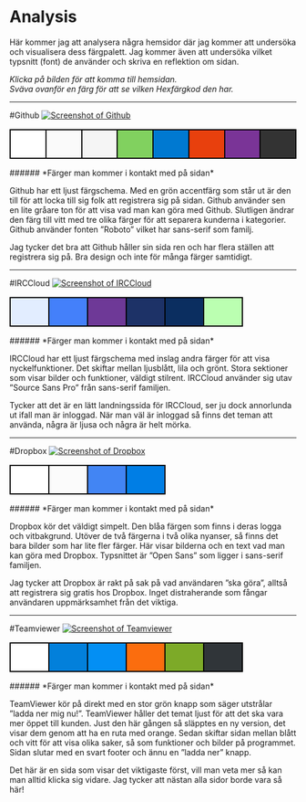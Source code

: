 Analysis
==============================================

Här kommer jag att analysera några hemsidor där jag kommer att undersöka och visualisera dess färgpalett.
Jag kommer även att undersöka vilket typsnitt (font) de använder och skriva en reflektion om sidan.

*Klicka på bilden för att komma till hemsidan.*  
*Sväva ovanför en färg för att se vilken Hexfärgkod den har.*

***

#Github
[![Screenshot of Github][github]](https://github.com/)

<table>
    <tr>
        <td style="background-color: #fff; height: 50px; width: 50px; border: 2px solid black;" title="#fff"></td>
        <td style="background-color: #fafafa; height: 50px; width: 50px; border: 2px solid black;" title="#fafafa"></td>
        <td style="background-color: #f5f5f5; height: 50px; width: 50px; border: 2px solid black;" title="#f5f5f5"></td>
        <td style="background-color: #81d15f; height: 50px; width: 50px; border: 2px solid black;" title="#81d15f"></td>
        <td style="background-color: #0079d1; height: 50px; width: 50px; border: 2px solid black;" title="#0079d1"></td>
        <td style="background-color: #e8400d; height: 50px; width: 50px; border: 2px solid black;" title="#e8400d"></td>
        <td style="background-color: #7a3497; height: 50px; width: 50px; border: 2px solid black;" title="#7a3497"></td>
        <td style="background-color: #333; height: 50px; width: 50px; border: 2px solid black;" title="#333"></td>
    </tr>
</table>
###### *Färger man kommer i kontakt med på sidan*

Github har ett ljust färgschema. Med en grön accentfärg som står ut är den till för att locka till sig folk att registrera sig på sidan. Github använder sen en lite gråare ton för att visa vad man kan göra med Github. Slutligen ändrar den färg till vitt med tre olika färger för att separera kunderna i kategorier.
Github använder fonten ”Roboto” vilket har sans-serif som familj.

Jag tycker det bra att Github håller sin sida ren och har flera ställen att registrera sig på. Bra design och inte för många färger samtidigt.


***
#IRCCloud
[![Screenshot of IRCCloud][irccloud]](https://www.irccloud.com/)

<table>
    <tr>
        <td style="background-color: #e2edff; height: 50px; width: 50px; border: 2px solid black;" title="#e2edff"></td>
        <td style="background-color: #4480fa; height: 50px; width: 50px; border: 2px solid black;" title="#4480fa"></td>
        <td style="background-color: #6e3997; height: 50px; width: 50px; border: 2px solid black;" title="#6e3997"></td>
        <td style="background-color: #1d3267; height: 50px; width: 50px; border: 2px solid black;" title="#1d3267"></td>
        <td style="background-color: #0b2e60; height: 50px; width: 50px; border: 2px solid black;" title="#0b2e60"></td>
        <td style="background-color: #bbffb1; height: 50px; width: 50px; border: 2px solid black;" title="#bbffb1"></td>
    </tr>
</table>
###### *Färger man kommer i kontakt med på sidan*

IRCCloud har ett ljust färgschema med inslag andra färger för att visa nyckelfunktioner. Det skiftar mellan ljusblått, lila och grönt. Stora sektioner som visar bilder och funktioner, väldigt stilrent. 
IRCCloud använder sig utav ”Source Sans Pro” från sans-serif familjen.

Tycker att det är en lätt landningssida för IRCCloud, ser ju dock annorlunda ut ifall man är inloggad. När man väl är inloggad så finns det teman att använda, några är ljusa och några är helt mörka.


***
#Dropbox
[![Screenshot of Dropbox][dropbox]](https://www.dropbox.com/)

<table>
    <tr>
        <td style="background-color: #ffffff; height: 50px; width: 50px; border: 2px solid black;" title="#ffffff"></td>
        <td style="background-color: #fbfbfb; height: 50px; width: 50px; border: 2px solid black;" title="#fbfbfb"></td>
        <td style="background-color: #4285f4; height: 50px; width: 50px; border: 2px solid black;" title="#4285f4"></td>
        <td style="background-color: #007EE5; height: 50px; width: 50px; border: 2px solid black;" title="#007EE5"></td>
    </tr>
</table>
###### *Färger man kommer i kontakt med på sidan*

Dropbox kör det väldigt simpelt. Den blåa färgen som finns i deras logga och vitbakgrund. Utöver de två färgerna i två olika nyanser, så finns det bara bilder som har lite fler färger. Här visar bilderna och en text vad man kan göra med Dropbox. Typsnittet är ”Open Sans” som ligger i sans-serif familjen.

Jag tycker att Dropbox är rakt på sak på vad användaren ”ska göra”, alltså att registrera sig gratis hos Dropbox. Inget distraherande som fångar användaren uppmärksamhet från det viktiga.



***
#Teamviewer
[![Screenshot of Teamviewer][teamviewer]](https://www.teamviewer.com/en/)

<table>
    <tr>
        <td style="background-color: #ffffff; height: 50px; width: 50px; border: 2px solid black;" title="#ffffff"></td>
        <td style="background-color: #0280db; height: 50px; width: 50px; border: 2px solid black;" title="#0280db"></td>
        <td style="background-color: #038ff4; height: 50px; width: 50px; border: 2px solid black;" title="#038ff4"></td>
        <td style="background-color: #fb6d0e; height: 50px; width: 50px; border: 2px solid black;" title="#fb6d0e"></td>
        <td style="background-color: #7daa28; height: 50px; width: 50px; border: 2px solid black;" title="#7daa28"></td>
        <td style="background-color: #303539; height: 50px; width: 50px; border: 2px solid black;" title="#303539"></td>
    </tr>
</table>
###### *Färger man kommer i kontakt med på sidan*

TeamViewer kör på direkt med en stor grön knapp som säger utstrålar ”ladda ner mig nu!”. TeamViewer håller det temat ljust för att det ska vara mer öppet till kunden. Just den här gången så släpptes en ny version, det visar dem genom att ha en ruta med orange. Sedan skiftar sidan mellan blått och vitt för att visa olika saker, så som funktioner och bilder på programmet. Sidan slutar med en svart footer och ännu en ”ladda ner” knapp.

Det här är en sida som visar det viktigaste först, vill man veta mer så kan man alltid klicka sig vidare. Jag tycker att nästan alla sidor borde vara så här!



[github]: img/analysis/github.png
[irccloud]: img/analysis/irccloud.png
[dropbox]: img/analysis/dropbox.png
[teamviewer]: img/analysis/teamviewer.png
